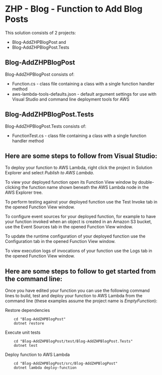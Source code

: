 # ZHP - Blog - Function to Add Blog Posts

This solution consists of 2 projects:
* Blog-AddZHPBlogPost
and
* Blog-AddZHPBlogPost.Tests

## Blog-AddZHPBlogPost
Blog-AddZHPBlogPost consists of:
* Function.cs - class file containing a class with a single function handler method
* aws-lambda-tools-defaults.json - default argument settings for use with Visual Studio and command line deployment tools for AWS

## Blog-AddZHPBlogPost.Tests
Blog-AddZHPBlogPost.Tests consists of:
* FunctionTest.cs - class file containing a class with a single function handler method

## Here are some steps to follow from Visual Studio:

To deploy your function to AWS Lambda, right click the project in Solution Explorer and select *Publish to AWS Lambda*.

To view your deployed function open its Function View window by double-clicking the function name shown beneath the AWS Lambda node in the AWS Explorer tree.

To perform testing against your deployed function use the Test Invoke tab in the opened Function View window.

To configure event sources for your deployed function, for example to have your function invoked when an object is created in an Amazon S3 bucket, use the Event Sources tab in the opened Function View window.

To update the runtime configuration of your deployed function use the Configuration tab in the opened Function View window.

To view execution logs of invocations of your function use the Logs tab in the opened Function View window.

## Here are some steps to follow to get started from the command line:

Once you have edited your function you can use the following command lines to build, test and deploy your function to AWS Lambda from the command line (these examples assume the project name is *EmptyFunction*):

Restore dependencies
```
    cd "Blog-AddZHPBlogPost"
    dotnet restore
```

Execute unit tests
```
    cd "Blog-AddZHPBlogPost/test/Blog-AddZHPBlogPost.Tests"
    dotnet test
```

Deploy function to AWS Lambda
```
    cd "Blog-AddZHPBlogPost/src/Blog-AddZHPBlogPost"
    dotnet lambda deploy-function
```
